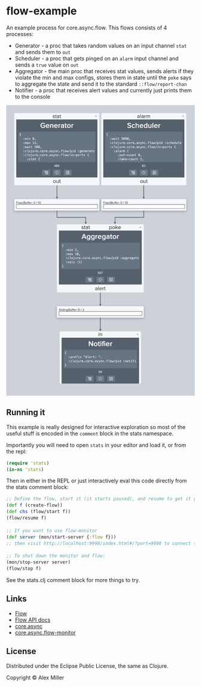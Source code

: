 # flow-example

An example process for core.async.flow. This flows consists of 4 processes:

* Generator - a proc that takes random values on an input channel `stat` and sends them to `out`
* Scheduler - a proc that gets pinged on an `alarm` input channel and sends a `true` value on `out`
* Aggregator - the main proc that receives stat values, sends alerts if they violate the min and max configs, stores them in state until the `poke` says to aggregate the state and send it to the standard `::flow/report-chan`
* Notifier - a proc that receives alert values and currently just prints them to the console

![Flow graph](flow-graph.png?raw=true)

## Running it

This example is really designed for interactive exploration so most of the useful stuff is encoded in the `comment` block in the stats namespace.

Importantly you will need to open `stats` in your editor and load it, or from the repl:

```clojure
(require 'stats)
(in-ns 'stats)
```

Then in either in the REPL or just interactively eval this code directly from the stats comment block:

```clojure
;; Define the flow, start it (it starts paused), and resume to get it going
(def f (create-flow))
(def chs (flow/start f))
(flow/resume f)

;; If you want to use flow-monitor
(def server (mon/start-server {:flow f}))
;; then visit http://localhost:9998/index.html#/?port=9998 to connect to the monitor

;; To shut down the monitor and flow:
(mon/stop-server server)
(flow/stop f)
```

See the stats.clj comment block for more things to try.

## Links

* [Flow](https://clojure.github.io/core.async/flow.html)
* [Flow API docs](https://clojure.github.io/core.async/clojure.core.async.flow.html)
* [core.async](https://github.com/clojure/core.async)
* [core.async.flow-monitor](https://github.com/clojure/core.async.flow-monitor)

## License

Distributed under the Eclipse Public License, the same as Clojure.

Copyright © Alex Miller

